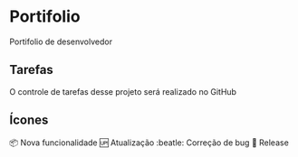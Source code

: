 # Portifolio
Portifolio de desenvolvedor

## Tarefas

O controle de tarefas desse projeto será realizado  no GitHub

## Ícones

:package: Nova funcionalidade
:up: Atualização
:beatle: Correção de bug
:checkered_flag: Release
